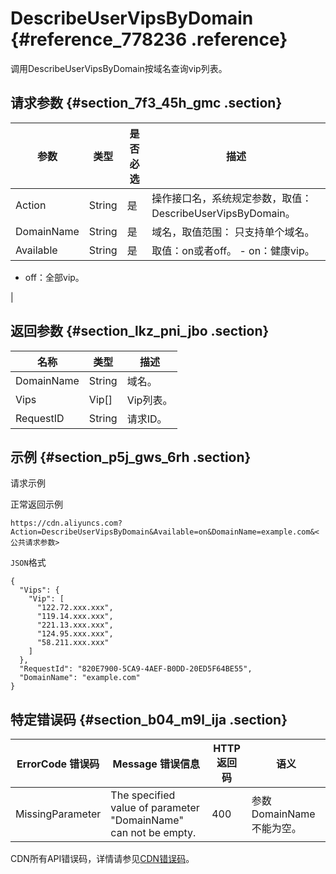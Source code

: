 # DescribeUserVipsByDomain {#reference_778236 .reference}

调用DescribeUserVipsByDomain按域名查询vip列表。

## 请求参数 {#section_7f3_45h_gmc .section}

|参数|类型|是否必选|描述|
|--|--|----|--|
|Action|String|是|操作接口名，系统规定参数，取值：DescribeUserVipsByDomain。|
|DomainName|String|是|域名，取值范围： 只支持单个域名。|
|Available|String|是|取值：on或者off。 -   on：健康vip。
-   off：全部vip。

 |

## 返回参数 {#section_lkz_pni_jbo .section}

|名称|类型|描述|
|--|--|--|
|DomainName|String|域名。|
|Vips|Vip\[\]|Vip列表。|
|RequestID|String|请求ID。|

## 示例 {#section_p5j_gws_6rh .section}

请求示例

正常返回示例

``` {#codeblock_hp7_zzb_du4}
https://cdn.aliyuncs.com?Action=DescribeUserVipsByDomain&Available=on&DomainName=example.com&<公共请求参数>
```

`JSON`格式

``` {#codeblock_ta5_cto_6qy}
{
  "Vips": {
    "Vip": [
      "122.72.xxx.xxx",
      "119.14.xxx.xxx",
      "221.13.xxx.xxx",
      "124.95.xxx.xxx",
      "58.211.xxx.xxx"
    ]
  },
  "RequestId": "820E7900-5CA9-4AEF-B0DD-20ED5F64BE55",
  "DomainName": "example.com"
}
```

## 特定错误码 {#section_b04_m9l_ija .section}

|ErrorCode 错误码|Message 错误信息|HTTP 返回码|语义|
|-------------|------------|--------|--|
|MissingParameter|The specified value of parameter "DomainName" can not be empty.|400|参数DomainName不能为空。|

CDN所有API错误码，详情请参见[CDN错误码](https://error-center.aliyun.com/status/product/Cdn)。

